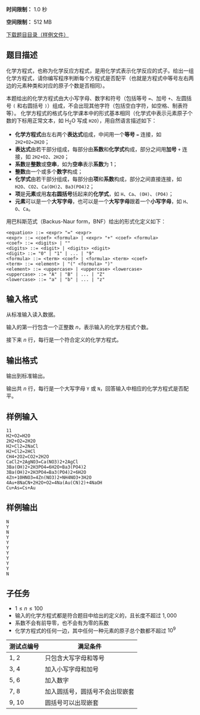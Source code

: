 


**时间限制：** 1.0 秒 


**空间限制：** 512 MB

[下载题目目录（样例文件）](examples/CSP201912-3.zip)




## 题目描述

化学方程式，也称为化学反应方程式，是用化学式表示化学反应的式子。给出一组化学方程式，请你编写程序判断每个方程式是否配平（也就是方程式中等号左右两边的元素种类和对应的原子个数是否相同）。

本题给出的化学方程式由大小写字母、数字和符号（包括等号 `=`、加号 `+`、左圆括号 `(` 和右圆括号 `)`）组成，不会出现其他字符（包括空白字符，如空格、制表符等）。
化学方程式的格式与化学课本中的形式基本相同（化学式中表示元素原子个数的下标用正常文本，如 $\text{H}_2\text{O}$ 写成 `H2O`），用自然语言描述如下：

* **化学方程式**由左右两个**表达式**组成，中间用一个**等号** `=` 连接，如 `2H2+O2=2H2O`；
* **表达式**由若干部分组成，每部分由**系数**和**化学式**构成，部分之间用**加号** `+` 连接，如 `2H2+O2`、`2H2O`；
* **系数**是**整数**或**空串**，如为**空串**表示**系数**为 1；
* **整数**由一个或多个**数字**构成；
* **化学式**由若干部分组成，每部分由**项**和**系数**构成，部分之间直接连接，如 `H2O`、`CO2`、`Ca(OH)2`、`Ba3(PO4)2`；
* **项**是**元素**或用**左右圆括号**括起来的**化学式**，如 `H`、`Ca`、`(OH)`、`(PO4)`；
* **元素**可以是一个**大写字母**，也可以是一个**大写字母**跟着一个**小写字母**，如 `H`、`O`、`Ca`。

用巴科斯范式（Backus-Naur form，BNF）给出的形式化定义如下：

```
<equation> ::= <expr> "=" <expr>
<expr> ::= <coef> <formula> | <expr> "+" <coef> <formula>
<coef> ::= <digits> | ""
<digits> ::= <digit> | <digits> <digit>
<digit> ::= "0" | "1" | ... | "9"
<formula> ::= <term> <coef> | <formula> <term> <coef>
<term> ::= <element> | "(" <formula> ")"
<element> ::= <uppercase> | <uppercase> <lowercase>
<uppercase> ::= "A" | "B" | ... | "Z"
<lowercase> ::= "a" | "b" | ... | "z"
```

## 输入格式

从标准输入读入数据。

输入的第一行包含一个正整数 $n$，表示输入的化学方程式个数。

接下来 $n$ 行，每行是一个符合定义的化学方程式。

## 输出格式

输出到标准输出。

输出共 $n$ 行，每行是一个大写字母 `Y` 或 `N`，回答输入中相应的化学方程式是否配平。








## 样例输入

```plain
11
H2+O2=H2O
2H2+O2=2H2O
H2+Cl2=2NaCl
H2+Cl2=2HCl
CH4+2O2=CO2+2H2O
CaCl2+2AgNO3=Ca(NO3)2+2AgCl
3Ba(OH)2+2H3PO4=6H2O+Ba3(PO4)2
3Ba(OH)2+2H3PO4=Ba3(PO4)2+6H2O
4Zn+10HNO3=4Zn(NO3)2+NH4NO3+3H2O
4Au+8NaCN+2H2O+O2=4Na(Au(CN)2)+4NaOH
Cu+As=Cs+Au

```



## 样例输出

```plain
N
Y
N
Y
Y
Y
Y
Y
Y
Y
N

```


## 子任务

* $1 \leq n \leq 100$
* 输入的化学方程式都是符合题目中给出的定义的，且长度不超过 $1,000$
* 系数不会有前导零，也不会有为零的系数
* 化学方程式的任何一边，其中任何一种元素的原子总个数都不超过 $10^9$

 
	


<table class="table table-bordered"><thead><tr><th rowspan="1">测试点编号</th><th rowspan="1">满足条件</th></tr></thead><tbody><tr><td rowspan="1">1, 2</td><td rowspan="1">只包含大写字母和等号</td></tr><tr><td rowspan="1">3, 4</td><td rowspan="1">加入小写字母和加号</td></tr><tr><td rowspan="1">5, 6</td><td rowspan="1">加入数字</td></tr><tr><td rowspan="1">7, 8</td><td rowspan="1">加入圆括号，圆括号不会出现嵌套</td></tr><tr><td rowspan="1">9, 10</td><td rowspan="1">圆括号可以出现嵌套</td></tr></tbody></table> 